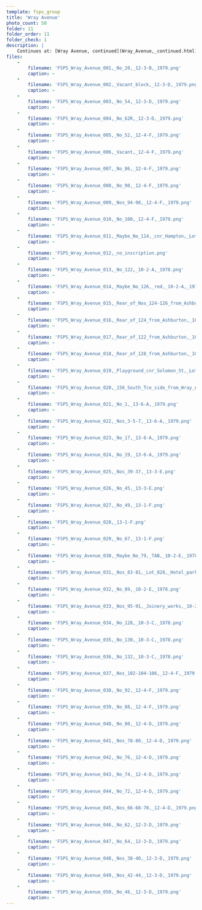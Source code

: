 ```yaml
---
template: fsps_group
title: 'Wray Avenue'
photo_count: 50
folder: 11
folder_order: 11
folder_check: 1
description: |
    Continues at: [Wray Avenue, continued](Wray_Avenue,_continued.html)
files:
    -
        filename: 'FSPS_Wray_Avenue_001,_No_20,_12-3-B,_1979.png'
        caption: ~
    -
        filename: 'FSPS_Wray_Avenue_002,_Vacant_block,_12-3-D,_1979.png'
        caption: ~
    -
        filename: 'FSPS_Wray_Avenue_003,_No_54,_12-3-D,_1979.png'
        caption: ~
    -
        filename: 'FSPS_Wray_Avenue_004,_No_62R,_12-3-D,_1979.png'
        caption: ~
    -
        filename: 'FSPS_Wray_Avenue_005,_No_52,_12-4-F,_1979.png'
        caption: ~
    -
        filename: 'FSPS_Wray_Avenue_006,_Vacant,_12-4-F,_1979.png'
        caption: ~
    -
        filename: 'FSPS_Wray_Avenue_007,_No_86,_12-4-F,_1979.png'
        caption: ~
    -
        filename: 'FSPS_Wray_Avenue_008,_No_90,_12-4-F,_1979.png'
        caption: ~
    -
        filename: 'FSPS_Wray_Avenue_009,_Nos_94-98,_12-4-F,_1979.png'
        caption: ~
    -
        filename: 'FSPS_Wray_Avenue_010,_No_100,_12-4-F,_1979.png'
        caption: ~
    -
        filename: 'FSPS_Wray_Avenue_011,_Maybe_No_114,_cnr_Hampton,_Lot_15,_10-2-A,_1978.png'
        caption: ~
    -
        filename: 'FSPS_Wray_Avenue_012,_no_inscription.png'
        caption: ~
    -
        filename: 'FSPS_Wray_Avenue_013,_No_122,_10-2-A,_1978.png'
        caption: ~
    -
        filename: 'FSPS_Wray_Avenue_014,_Maybe_No_126,_red,_10-2-A,_1978.png'
        caption: ~
    -
        filename: 'FSPS_Wray_Avenue_015,_Rear_of_Nos_124-126_from_Ashburton,_10-2-A,_1978.png'
        caption: ~
    -
        filename: 'FSPS_Wray_Avenue_016,_Rear_of_124_from_Ashburton,_10-2-A,_1978.png'
        caption: ~
    -
        filename: 'FSPS_Wray_Avenue_017,_Rear_of_122_from_Ashburton,_10-2-A,_1978.png'
        caption: ~
    -
        filename: 'FSPS_Wray_Avenue_018,_Rear_of_128_from_Ashburton,_10-3-C,_1978.png'
        caption: ~
    -
        filename: 'FSPS_Wray_Avenue_019,_Playground_cnr_Solomon_St,_Lot_48,_10-3-C,_1978.png'
        caption: ~
    -
        filename: 'FSPS_Wray_Avenue_020,_156_South_Tce_side_from_Wray_Ave,_13-6-A,_1979.png'
        caption: ~
    -
        filename: 'FSPS_Wray_Avenue_021,_No_1,_13-6-A,_1979.png'
        caption: ~
    -
        filename: 'FSPS_Wray_Avenue_022,_Nos_3-5-7,_13-6-A,_1979.png'
        caption: ~
    -
        filename: 'FSPS_Wray_Avenue_023,_No_17,_13-6-A,_1979.png'
        caption: ~
    -
        filename: 'FSPS_Wray_Avenue_024,_No_19,_13-6-A,_1979.png'
        caption: ~
    -
        filename: 'FSPS_Wray_Avenue_025,_Nos_39-37,_13-3-E.png'
        caption: ~
    -
        filename: 'FSPS_Wray_Avenue_026,_No_45,_13-3-E.png'
        caption: ~
    -
        filename: 'FSPS_Wray_Avenue_027,_No_49,_13-1-F.png'
        caption: ~
    -
        filename: 'FSPS_Wray_Avenue_028,_13-1-F.png'
        caption: ~
    -
        filename: 'FSPS_Wray_Avenue_029,_No_67,_13-1-F.png'
        caption: ~
    -
        filename: 'FSPS_Wray_Avenue_030,_Maybe_No_79,_TAB,_10-2-E,_1978.png'
        caption: ~
    -
        filename: 'FSPS_Wray_Avenue_031,_Nos_83-81,_Lot_828,_Hotel_parking,_10-2-E,_1978.png'
        caption: ~
    -
        filename: 'FSPS_Wray_Avenue_032,_No_89,_10-2-E,_1978.png'
        caption: ~
    -
        filename: 'FSPS_Wray_Avenue_033,_Nos_95-91,_Joinery_works,_10-2-E,_1978.png'
        caption: ~
    -
        filename: 'FSPS_Wray_Avenue_034,_No_128,_10-3-C,_1978.png'
        caption: ~
    -
        filename: 'FSPS_Wray_Avenue_035,_No_130,_10-3-C,_1978.png'
        caption: ~
    -
        filename: 'FSPS_Wray_Avenue_036,_No_132,_10-3-C,_1978.png'
        caption: ~
    -
        filename: 'FSPS_Wray_Avenue_037,_Nos_102-104-106,_12-4-F,_1979.png'
        caption: ~
    -
        filename: 'FSPS_Wray_Avenue_038,_No_92,_12-4-F,_1979.png'
        caption: ~
    -
        filename: 'FSPS_Wray_Avenue_039,_No_88,_12-4-F,_1979.png'
        caption: ~
    -
        filename: 'FSPS_Wray_Avenue_040,_No_80,_12-4-D,_1979.png'
        caption: ~
    -
        filename: 'FSPS_Wray_Avenue_041,_Nos_78-80,_12-4-D,_1979.png'
        caption: ~
    -
        filename: 'FSPS_Wray_Avenue_042,_No_76,_12-4-D,_1979.png'
        caption: ~
    -
        filename: 'FSPS_Wray_Avenue_043,_No_74,_12-4-D,_1979.png'
        caption: ~
    -
        filename: 'FSPS_Wray_Avenue_044,_No_72,_12-4-D,_1979.png'
        caption: ~
    -
        filename: 'FSPS_Wray_Avenue_045,_Nos_66-68-70,_12-4-D,_1979.png'
        caption: ~
    -
        filename: 'FSPS_Wray_Avenue_046,_No_62,_12-3-D,_1979.png'
        caption: ~
    -
        filename: 'FSPS_Wray_Avenue_047,_No_64,_12-3-D,_1979.png'
        caption: ~
    -
        filename: 'FSPS_Wray_Avenue_048,_Nos_38-40,_12-3-D,_1979.png'
        caption: ~
    -
        filename: 'FSPS_Wray_Avenue_049,_Nos_42-44,_12-3-D,_1979.png'
        caption: ~
    -
        filename: 'FSPS_Wray_Avenue_050,_No_46,_12-3-D,_1979.png'
        caption: ~
---
```

